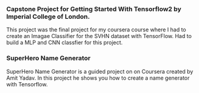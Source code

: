 ### Capstone Project for Getting Started With Tensorflow2 by Imperial College of London.

This project was the final project for my coursera course where I had to create an Imagae Classifier for the SVHN dataset with TensorFlow. Had to build a MLP and CNN classfier for this project.

### SuperHero Name Generator
SuperHero Name Generator is a guided project on on Coursera created by Amit Yadav. In this project he shows you how to create a name generator with Tensorflow.

